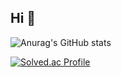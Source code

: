 ## Hi 👋

![Anurag's GitHub stats](https://github-readme-stats.vercel.app/api?username=sjnltt3756&show_icons=true&theme=radical)

[![Solved.ac Profile](http://mazassumnida.wtf/api/v2/generate_badge?boj=sjnlt3756)](https://solved.ac/sjnlt3756/)  
<!--
**sjnltt3756/sjnltt3756** is a ✨ _special_ ✨ repository because its `README.md` (this file) appears on your GitHub profile.

Here are some ideas to get you started:

- 🔭 I’m currently working on ...
- 🌱 I’m currently learning ...
- 👯 I’m looking to collaborate on ...
- 🤔 I’m looking for help with ...
- 💬 Ask me about ...
- 📫 How to reach me: ...
- 😄 Pronouns: ...
- ⚡ Fun fact: ...
-->
